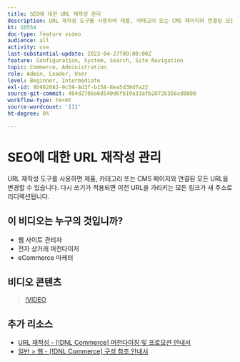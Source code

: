 ```yaml
---
title: SEO에 대한 URL 재작성 관리
description: URL 재작성 도구를 사용하여 제품, 카테고리 또는 CMS 페이지와 연결된 모든 URL을 변경하는 방법에 대해 알아봅니다.
kt: 10554
doc-type: feature video
audience: all
activity: use
last-substantial-update: 2023-04-27T00:00:00Z
feature: Configuration, System, Search, Site Navigation
topic: Commerce, Administration
role: Admin, Leader, User
level: Beginner, Intermediate
exl-id: 8b982882-9c59-4d3f-b158-8ea5d38d7a22
source-git-commit: 404d2708a6d540d6fb19a33afb20726356cd8000
workflow-type: tm+mt
source-wordcount: '111'
ht-degree: 0%

---
```


# SEO에 대한 URL 재작성 관리

URL 재작성 도구를 사용하면 제품, 카테고리 또는 CMS 페이지와 연결된 모든 URL을 변경할 수 있습니다. 다시 쓰기가 적용되면 이전 URL을 가리키는 모든 링크가 새 주소로 리디렉션됩니다.

## 이 비디오는 누구의 것입니까?

- 웹 사이트 관리자
- 전자 상거래 머천다이저
- eCommerce 마케터

## 비디오 콘텐츠

>[!VIDEO](https://video.tv.adobe.com/v/343751?quality=12&learn=on)

## 추가 리소스

- [URL 재작성 - [!DNL Commerce] 머천다이징 및 프로모션 안내서](https://experienceleague.adobe.com/docs/commerce-admin/marketing/seo/url-rewrites/url-rewrite.html)
- [일반 > 웹 - [!DNL Commerce] 구성 참조 안내서](https://experienceleague.adobe.com/docs/commerce-admin/config/general/web.html)
